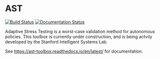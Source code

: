 # AST
[![Build Status](https://travis-ci.org/sisl/AdaptiveStressTestingToolbox.svg?branch=master)](https://travis-ci.org/sisl/AdaptiveStressTestingToolbox)
[![Documentation Status](https://readthedocs.org/projects/ast-toolbox/badge/?version=master)](https://ast-toolbox.readthedocs.io/en/master/?badge=master)


Adaptive Stress Testing is a worst-case validation method for autonomous policies. This toolbox is currently under construction, and is being actvily developed by the Stanford Intelligent Systems Lab.

See https://ast-toolbox.readthedocs.io/en/latest/ for documentation.

